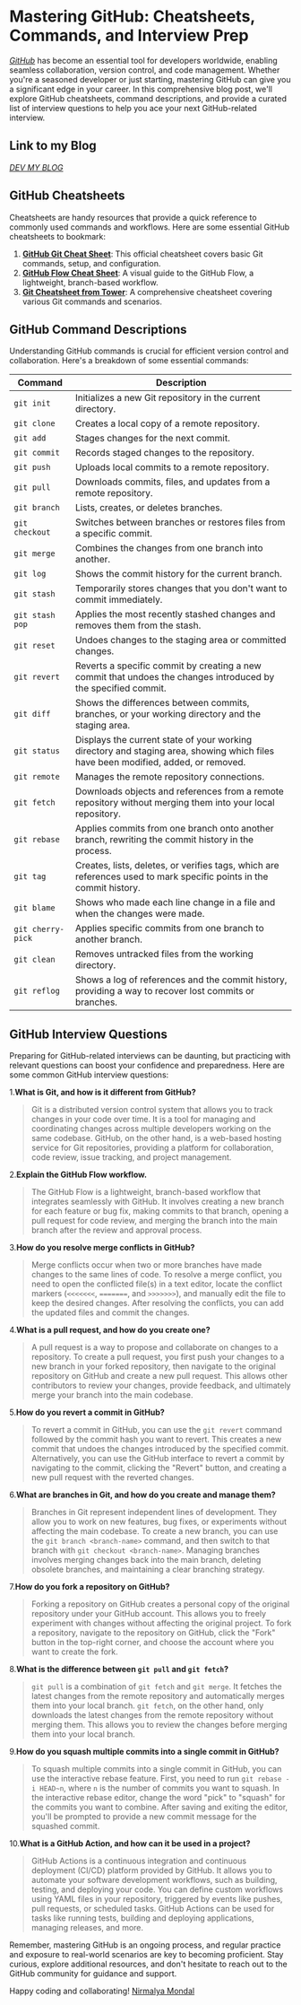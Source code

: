 # Mastering GitHub: Cheatsheets, Commands, and Interview Prep


_[GitHub](https://github.com/)_ has become an essential tool for developers worldwide, enabling seamless collaboration, version control, and code management. Whether you're a seasoned developer or just starting, mastering GitHub can give you a significant edge in your career. In this comprehensive blog post, we'll explore GitHub cheatsheets, command descriptions, and provide a curated list of interview questions to help you ace your next GitHub-related interview.

## Link to my Blog

_[DEV MY BLOG](https://dev.to/nirmalyax/mastering-github-cheatsheets-commands-and-interview-prep-49c9)_

## GitHub Cheatsheets

Cheatsheets are handy resources that provide a quick reference to commonly used commands and workflows. Here are some essential GitHub cheatsheets to bookmark:

1. **[GitHub Git Cheat Sheet](https://education.github.com/git-cheat-sheet-education.pdf)**: This official cheatsheet covers basic Git commands, setup, and configuration.
2. **[GitHub Flow Cheat Sheet](https://github.com/MarcoBehler/github-flow-cheatsheet)**: A visual guide to the GitHub Flow, a lightweight, branch-based workflow.
3. **[Git Cheatsheet from Tower](https://www.git-tower.com/learn/cheat-sheets/git)**: A comprehensive cheatsheet covering various Git commands and scenarios.

## GitHub Command Descriptions

Understanding GitHub commands is crucial for efficient version control and collaboration. Here's a breakdown of some essential commands:

| Command | Description |
| --- | --- |
| `git init` | Initializes a new Git repository in the current directory. |
| `git clone` | Creates a local copy of a remote repository. |
| `git add` | Stages changes for the next commit. |
| `git commit` | Records staged changes to the repository. |
| `git push` | Uploads local commits to a remote repository. |
| `git pull` | Downloads commits, files, and updates from a remote repository. |
| `git branch` | Lists, creates, or deletes branches. |
| `git checkout` | Switches between branches or restores files from a specific commit. |
| `git merge` | Combines the changes from one branch into another. |
| `git log` | Shows the commit history for the current branch. |
| `git stash` | Temporarily stores changes that you don't want to commit immediately. |
| `git stash pop` | Applies the most recently stashed changes and removes them from the stash. |
| `git reset` | Undoes changes to the staging area or committed changes. |
| `git revert` | Reverts a specific commit by creating a new commit that undoes the changes introduced by the specified commit. |
| `git diff` | Shows the differences between commits, branches, or your working directory and the staging area. |
| `git status` | Displays the current state of your working directory and staging area, showing which files have been modified, added, or removed. |
| `git remote` | Manages the remote repository connections. |
| `git fetch` | Downloads objects and references from a remote repository without merging them into your local repository. |
| `git rebase` | Applies commits from one branch onto another branch, rewriting the commit history in the process. |
| `git tag` | Creates, lists, deletes, or verifies tags, which are references used to mark specific points in the commit history. |
| `git blame` | Shows who made each line change in a file and when the changes were made. |
| `git cherry-pick` | Applies specific commits from one branch to another branch. |
| `git clean` | Removes untracked files from the working directory. |
| `git reflog` | Shows a log of references and the commit history, providing a way to recover lost commits or branches. |

## GitHub Interview Questions

Preparing for GitHub-related interviews can be daunting, but practicing with relevant questions can boost your confidence and preparedness. Here are some common GitHub interview questions:

1.**What is Git, and how is it different from GitHub?**

   

> Git is a distributed version control system that allows you to track changes in your code over time. It is a tool for managing and coordinating changes across multiple developers working on the same codebase. GitHub, on the other hand, is a web-based hosting service for Git repositories, providing a platform for collaboration, code review, issue tracking, and project management.

2.**Explain the GitHub Flow workflow.**

> The GitHub Flow is a lightweight, branch-based workflow that integrates seamlessly with GitHub. It involves creating a new branch for each feature or bug fix, making commits to that branch, opening a pull request for code review, and merging the branch into the main branch after the review and approval process.

3.**How do you resolve merge conflicts in GitHub?**

> Merge conflicts occur when two or more branches have made changes to the same lines of code. To resolve a merge conflict, you need to open the conflicted file(s) in a text editor, locate the conflict markers (`<<<<<<<`, `=======`, and `>>>>>>>`), and manually edit the file to keep the desired changes. After resolving the conflicts, you can add the updated files and commit the changes.

4.**What is a pull request, and how do you create one?**

   

> A pull request is a way to propose and collaborate on changes to a repository. To create a pull request, you first push your changes to a new branch in your forked repository, then navigate to the original repository on GitHub and create a new pull request. This allows other contributors to review your changes, provide feedback, and ultimately merge your branch into the main codebase.

5.**How do you revert a commit in GitHub?**

   

> To revert a commit in GitHub, you can use the `git revert` command followed by the commit hash you want to revert. This creates a new commit that undoes the changes introduced by the specified commit. Alternatively, you can use the GitHub interface to revert a commit by navigating to the commit, clicking the "Revert" button, and creating a new pull request with the reverted changes.

6.**What are branches in Git, and how do you create and manage them?**

  

>  Branches in Git represent independent lines of development. They allow you to work on new features, bug fixes, or experiments without affecting the main codebase. To create a new branch, you can use the `git branch <branch-name>` command, and then switch to that branch with `git checkout <branch-name>`. Managing branches involves merging changes back into the main branch, deleting obsolete branches, and maintaining a clear branching strategy.

7.**How do you fork a repository on GitHub?**

   

> Forking a repository on GitHub creates a personal copy of the original repository under your GitHub account. This allows you to freely experiment with changes without affecting the original project. To fork a repository, navigate to the repository on GitHub, click the "Fork" button in the top-right corner, and choose the account where you want to create the fork.

8.**What is the difference between `git pull` and `git fetch`?**

   

> `git pull` is a combination of `git fetch` and `git merge`. It fetches the latest changes from the remote repository and automatically merges them into your local branch. `git fetch`, on the other hand, only downloads the latest changes from the remote repository without merging them. This allows you to review the changes before merging them into your local branch.

9.**How do you squash multiple commits into a single commit in GitHub?**

  

>  To squash multiple commits into a single commit in GitHub, you can use the interactive rebase feature. First, you need to run `git rebase -i HEAD~n`, where `n` is the number of commits you want to squash. In the interactive rebase editor, change the word "pick" to "squash" for the commits you want to combine. After saving and exiting the editor, you'll be prompted to provide a new commit message for the squashed commit.

10.**What is a GitHub Action, and how can it be used in a project?**

   

>  GitHub Actions is a continuous integration and continuous deployment (CI/CD) platform provided by GitHub. It allows you to automate your software development workflows, such as building, testing, and deploying your code. You can define custom workflows using YAML files in your repository, triggered by events like pushes, pull requests, or scheduled tasks. GitHub Actions can be used for tasks like running tests, building and deploying applications, managing releases, and more.

Remember, mastering GitHub is an ongoing process, and regular practice and exposure to real-world scenarios are key to becoming proficient. Stay curious, explore additional resources, and don't hesitate to reach out to the GitHub community for guidance and support.

Happy coding and collaborating!
[Nirmalya Mondal](https://nirmalyax.dev)
